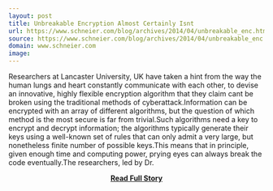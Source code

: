 ```yaml
---
layout: post
title: Unbreakable Encryption Almost Certainly Isnt
url: https://www.schneier.com/blog/archives/2014/04/unbreakable_enc.html
source: https://www.schneier.com/blog/archives/2014/04/unbreakable_enc.html
domain: www.schneier.com
image: 
---
```


<p>Researchers at Lancaster University, UK have taken a hint from the way the human lungs and heart constantly communicate with each other, to devise an innovative, highly flexible encryption algorithm that they claim cant be broken using the traditional methods of cyberattack.Information can be encrypted with an array of different algorithms, but the question of which method is the most secure is far from trivial.Such algorithms need a key to encrypt and decrypt information; the algorithms typically generate their keys using a well-known set of rules that can only admit a very large, but nonetheless finite number of possible keys.This means that in principle, given enough time and computing power, prying eyes can always break the code eventually.The researchers, led by Dr.</p>
<center><p><a href="https://www.schneier.com/blog/archives/2014/04/unbreakable_enc.html" style='padding:25px; font-sze:18px; font-weight: bold;'>Read Full Story</a></p></center>
